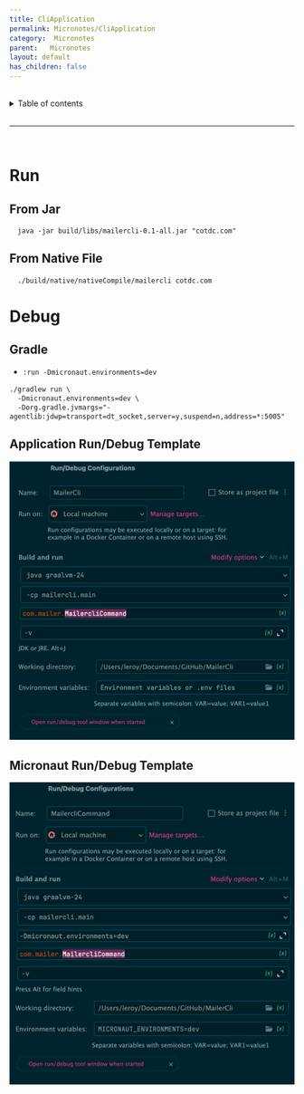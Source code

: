 ```yaml
---
title: CliApplication
permalink: Micronotes/CliApplication
category:  Micronotes
parent:   Micronotes
layout: default
has_children: false        
---
```



<br/>          

<details markdown="block">                
<summary>                
Table of contents                
</summary>                
{: .text-delta }                
1. TOC                
{:toc}                
</details>                

<br/>                

***                

<br/>

# Run

## From Jar
  ```shell
    java -jar build/libs/mailercli-0.1-all.jar "cotdc.com"
  ```

## From Native File
  ```shell
    ./build/native/nativeCompile/mailercli cotdc.com
  ```
# Debug

## Gradle

- `:run -Dmicronaut.environments=dev`

```shell
./gradlew run \
  -Dmicronaut.environments=dev \
  -Dorg.gradle.jvmargs="-agentlib:jdwp=transport=dt_socket,server=y,suspend=n,address=*:5005"
```

## Application Run/Debug Template

![img.png](Assets/img.png)

## Micronaut Run/Debug Template

![img_1.png](Assets/img_1.png)